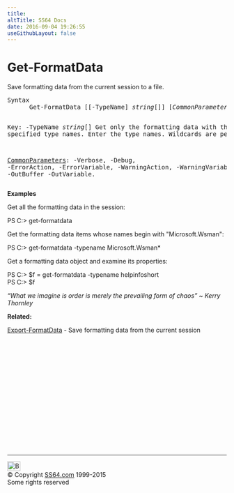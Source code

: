 ```yaml
---
title:
altTitle: SS64 Docs
date: 2016-09-04 19:26:55
useGithubLayout: false
---
```

<!-- #BeginLibraryItem "/Library/head_ps.lbi" --><!-- #EndLibraryItem --><h1>Get-FormatData</h1> 
<p>Save formatting data from the current session to a  file.</p>
<pre>Syntax
      Get-FormatData [[-TypeName] <i>string</i>[]] [<i>CommonParameters</i>] 

Key:
   -TypeName <i>string</i>[]
       Get only the formatting data with the specified type names.
       Enter the type names. Wildcards are permitted.

   <a href="common.html">CommonParameters</a>:
       -Verbose, -Debug, -ErrorAction, -ErrorVariable, -WarningAction, -WarningVariable,
       -OutBuffer -OutVariable.</pre>
<p>
  <b>Examples</b></p>
<p>Get all the formatting data in the session:</p>
<p class="code">PS C:&gt; get-formatdata</p>
<p>Get the formatting data items whose names begin with "Microsoft.Wsman":</p>
<p class="code">PS C:&gt; get-formatdata -typename Microsoft.Wsman*</p>
<p>Get  a formatting data object and examine its properties:</p>
<p class="code">PS C:&gt; $f = get-formatdata -typename helpinfoshort<br>
PS C:&gt; $f</p>
<p class="quote"><i>“What we imagine is order is merely the prevailing form of chaos” ~ Kerry Thornley</i></p>
<p><b>Related:</b></p>
<p><a href="export-formatdata.html">Export-FormatData</a> - Save formatting data from the current session</p><!-- #BeginLibraryItem "/Library/foot_ps.lbi" --><p>
<!-- PowerShell300 -->
<ins class="adsbygoogle" style="display:inline-block;width:300px;height:250px" data-ad-client="ca-pub-6140977852749469" data-ad-slot="6253539900"></ins>
<script>
(adsbygoogle = window.adsbygoogle || []).push({});
</script></p>
<hr>
<div id="bl" class="footer"><a href="get-formatdata.html#"><img src="../images/top.png" width="30" height="22" alt="Back to the Top"></a></div>
<div id="br" class="footer, tagline">© Copyright <a href="../index.html">SS64.com</a> 1999-2015<br>
Some rights reserved</div><!-- #EndLibraryItem -->

